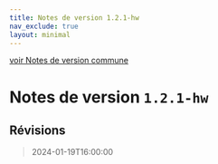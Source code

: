 ```yaml
---
title: Notes de version 1.2.1-hw
nav_exclude: true
layout: minimal
---
```


[voir Notes de version commune](https://witsa.github.io/synapps/synapps-studio-releases/notes/1.2.1)

# Notes de version `1.2.1-hw`

## Révisions

> 2024-01-19T16:00:00


